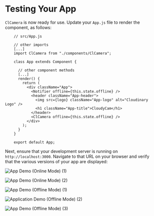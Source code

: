 # Testing Your App

`ClCamera` is now ready for use. Update your `App.js` file to render the component, as follows:

```text
    // src/App.js

    // other imports
    [...]
    import ClCamera from "./components/ClCamera";

    class App extends Component {

      // other component methods
      [...]
      render() {
        return (
          <div className="App">
            <Notifier offline={this.state.offline} />
            <header className="App-header">
              <img src={logo} className="App-logo" alt="Cloudinary Logo" />
              <h1 className="App-title">CloudyCam</h1>
            </header>
            <ClCamera offline={this.state.offline} />
          </div>
        );
      }
    }

    export default App;
```

Next, ensure that your development server is running on `http://localhost:3000`. Navigate to that URL on your browser and verify that the various versions of your app are displayed:

![App Demo \(Online Mode\) \(1\)](https://github.com/cloudinary-developers/HackAPIs-HackathonGuide/tree/bbc5dae70724b2eeae77f8a25c06a051e5248f73/thought-starter-cloudycam/.gitbook/assets/cl-7.png)

![App Demo \(Online Mode\) \(2\)](https://github.com/cloudinary-developers/HackAPIs-HackathonGuide/tree/bbc5dae70724b2eeae77f8a25c06a051e5248f73/thought-starter-cloudycam/.gitbook/assets/cl-8.png)

![App Demo \(Offline Mode\) \(1\)](https://github.com/cloudinary-developers/HackAPIs-HackathonGuide/tree/bbc5dae70724b2eeae77f8a25c06a051e5248f73/thought-starter-cloudycam/.gitbook/assets/cl-9.png)

![Application Demo \(Offline Mode\) \(2\)](https://github.com/cloudinary-developers/HackAPIs-HackathonGuide/tree/bbc5dae70724b2eeae77f8a25c06a051e5248f73/thought-starter-cloudycam/.gitbook/assets/cl-10.png)

![App Demo \(Offline Mode\) \(3\)](https://github.com/cloudinary-developers/HackAPIs-HackathonGuide/tree/bbc5dae70724b2eeae77f8a25c06a051e5248f73/thought-starter-cloudycam/.gitbook/assets/cl-11.png)


